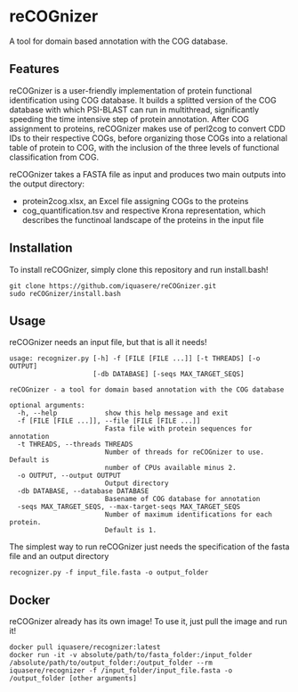 # reCOGnizer

A tool for domain based annotation with the COG database.

## Features

reCOGnizer is a user-friendly implementation of protein functional identification using COG database. It builds a splitted version of the COG database with which PSI-BLAST can run in multithread, significantly speeding the time intensive step of protein annotation. After COG assignment to proteins, reCOGnizer makes use of perl2cog to convert CDD IDs to their respective COGs, before organizing those COGs into a relational table of protein to COG, with the inclusion of the three levels of functional classification from COG.

reCOGnizer takes a FASTA file as input and produces two main outputs into the output directory:
* protein2cog.xlsx, an Excel file assigning COGs to the proteins
* cog_quantification.tsv and respective Krona representation, which describes the functinoal landscape of the proteins in the input file

## Installation

To install reCOGnizer, simply clone this repository and run install.bash!
```
git clone https://github.com/iquasere/reCOGnizer.git
sudo reCOGnizer/install.bash
```

## Usage

reCOGnizer needs an input file, but that is all it needs!
```
usage: recognizer.py [-h] -f [FILE [FILE ...]] [-t THREADS] [-o OUTPUT]
                     [-db DATABASE] [-seqs MAX_TARGET_SEQS]

reCOGnizer - a tool for domain based annotation with the COG database

optional arguments:
  -h, --help            show this help message and exit
  -f [FILE [FILE ...]], --file [FILE [FILE ...]]
                        Fasta file with protein sequences for annotation
  -t THREADS, --threads THREADS
                        Number of threads for reCOGnizer to use. Default is
                        number of CPUs available minus 2.
  -o OUTPUT, --output OUTPUT
                        Output directory
  -db DATABASE, --database DATABASE
                        Basename of COG database for annotation
  -seqs MAX_TARGET_SEQS, --max-target-seqs MAX_TARGET_SEQS
                        Number of maximum identifications for each protein.
                        Default is 1.
```
The simplest way to run reCOGnizer just needs the specification of the fasta file and an output directory
```
recognizer.py -f input_file.fasta -o output_folder
```

## Docker

reCOGnizer already has its own image! To use it, just pull the image and run it!
```
docker pull iquasere/recognizer:latest
docker run -it -v absolute/path/to/fasta_folder:/input_folder /absolute/path/to/output_folder:/output_folder --rm iquasere/recognizer -f /input_folder/input_file.fasta -o /output_folder [other arguments]
```